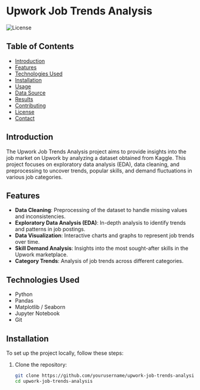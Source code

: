 # Upwork Job Trends Analysis

![License](https://img.shields.io/badge/license-MIT-blue.svg)

## Table of Contents
- [Introduction](#introduction)
- [Features](#features)
- [Technologies Used](#technologies-used)
- [Installation](#installation)
- [Usage](#usage)
- [Data Source](#data-source)
- [Results](#results)
- [Contributing](#contributing)
- [License](#license)
- [Contact](#contact)

## Introduction
The Upwork Job Trends Analysis project aims to provide insights into the job market on Upwork by analyzing a dataset obtained from Kaggle. This project focuses on exploratory data analysis (EDA), data cleaning, and preprocessing to uncover trends, popular skills, and demand fluctuations in various job categories.

## Features
- **Data Cleaning**: Preprocessing of the dataset to handle missing values and inconsistencies.
- **Exploratory Data Analysis (EDA)**: In-depth analysis to identify trends and patterns in job postings.
- **Data Visualization**: Interactive charts and graphs to represent job trends over time.
- **Skill Demand Analysis**: Insights into the most sought-after skills in the Upwork marketplace.
- **Category Trends**: Analysis of job trends across different categories.

## Technologies Used
- Python
- Pandas
- Matplotlib / Seaborn
- Jupyter Notebook
- Git

## Installation
To set up the project locally, follow these steps:

1. Clone the repository:
   ```bash
   git clone https://github.com/yourusername/upwork-job-trends-analysis.git
   cd upwork-job-trends-analysis
